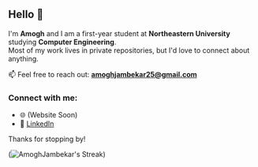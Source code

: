 ## Hello 👋

I'm **Amogh** and I am a first-year student at **Northeastern University** studying **Computer Engineering**.  
Most of my work lives in private repositories, but I'd love to connect about anything.

📫 Feel free to reach out: **amoghjambekar25@gmail.com**


### Connect with me:
- 🌐 (Website Soon)  
- 💼 [LinkedIn](https://www.linkedin.com/in/amoghjambekar)

Thanks for stopping by!

(![AmoghJambekar's Streak](https://github-readme-streak-stats.herokuapp.com/?user=AmoghJambekar&theme=highcontrast&hide_border=true))  


